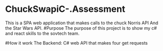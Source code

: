 # ChuckSwapiC-.Assessment
  This is a SPA web application that makes calls to the chuck Norris API
  And the Star Wars API.
#Purpose
 The purpose of this project is to show my c# and react skills to the
 sovtech team.

#How it work
 The Backend:
             C# web API that makes four get requests
